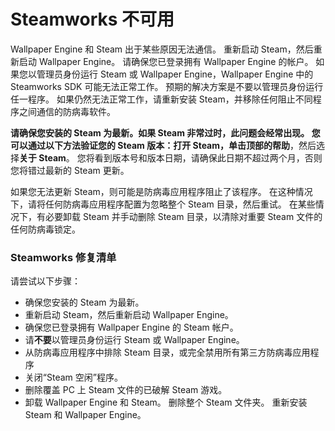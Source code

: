 # Steamworks 不可用

Wallpaper Engine 和 Steam 出于某些原因无法通信。 重新启动 Steam，然后重新启动 Wallpaper Engine。 请确保您已登录拥有 Wallpaper Engine 的帐户。 如果您以管理员身份运行 Steam 或 Wallpaper Engine，Wallpaper Engine 中的 Steamworks SDK 可能无法正常工作。 预期的解决方案是不要以管理员身份运行任一程序。 如果仍然无法正常工作，请重新安装 Steam，并移除任何阻止不同程序之间通信的防病毒软件。

**请确保您安装的 Steam 为最新。**如果 Steam 非常过时，此问题会经常出现。 您可以通过以下方法验证您的 Steam 版本：打开 Steam，单击顶部的**帮助**，然后选择**关于 Steam**。 您将看到版本号和版本日期，请确保此日期不超过两个月，否则您将错过最新的 Steam 更新。

如果您无法更新 Steam，则可能是防病毒应用程序阻止了该程序。 在这种情况下，请将任何防病毒应用程序配置为忽略整个 Steam 目录，然后重试。 在某些情况下，有必要卸载 Steam 并手动删除 Steam 目录，以清除对重要 Steam 文件的任何防病毒锁定。

### Steamworks 修复清单

请尝试以下步骤：

* 确保您安装的 Steam 为最新。
* 重新启动 Steam，然后重新启动 Wallpaper Engine。
* 确保您已登录拥有 Wallpaper Engine 的 Steam 帐户。
* 请**不要**以管理员身份运行 Steam 或 Wallpaper Engine。
* 从防病毒应用程序中排除 Steam 目录，或完全禁用所有第三方防病毒应用程序
* 关闭“Steam 空闲”程序。
* 删除覆盖 PC 上 Steam 文件的已破解 Steam 游戏。
* 卸载 Wallpaper Engine 和 Steam。 删除整个 Steam 文件夹。 重新安装 Steam 和 Wallpaper Engine。

